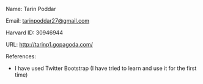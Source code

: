 Name: Tarin Poddar

Email: tarinpoddar27@gmail.com

Harvard ID: 30946944

URL: http://tarinp1.gopagoda.com/

References:
* I have used Twitter Bootstrap (I have tried to learn and use it for the first time)
